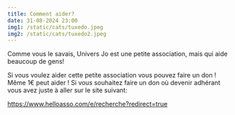 ```yaml
---
title: Comment aider?
date: 31-08-2024 23:00
img1: /static/cats/tuxedo.jpeg
img2: /static/cats/tuxedo2.jpeg
---
```

Comme vous le savais, Univers Jo  est une petite association, mais qui aide beaucoup de gens!

Si vous voulez aider cette petite association vous pouvez faire un don !
Même 1€ peut aider ! Si vous souhaitez faire un don où devenir adhérant vous avez juste à aller sur le site suivant:

https://www.helloasso.com/e/recherche?redirect=true
